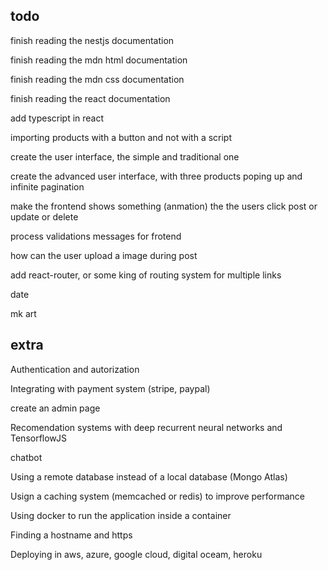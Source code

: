 ## todo

finish reading the nestjs documentation

finish reading the mdn html documentation

finish reading the mdn css documentation

finish reading the react documentation

add typescript in react

importing products with a button and not with a script 

create the user interface, the simple and traditional one

create the advanced user interface, with three products poping up and infinite pagination

make the frontend shows something (anmation) the the users click post or update or delete

process validations messages for frotend

how can the user upload a image during post

add react-router, or some king of routing system for multiple links

date

mk art

## extra

Authentication and autorization

Integrating with payment system (stripe, paypal)

create an admin page

Recomendation systems with deep recurrent neural networks and TensorflowJS

chatbot

Using a remote database instead of a local database (Mongo Atlas)

Usign a caching system (memcached or redis) to improve performance

Using docker to run the application inside a container

Finding a hostname and https

Deploying in aws, azure, google cloud, digital oceam, heroku
